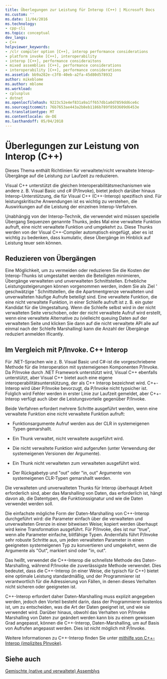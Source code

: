 ```yaml
---
title: Überlegungen zur Leistung für Interop (C++) | Microsoft Docs
ms.custom: ''
ms.date: 11/04/2016
ms.technology:
- cpp-cli
ms.topic: conceptual
dev_langs:
- C++
helpviewer_keywords:
- /clr compiler option [C++], interop performance considerations
- platform invoke [C++], interoperability
- interop [C++], performance consideraitons
- mixed assemblies [C++], performance considerations
- interoperability [C++], performance considerations
ms.assetid: bb9a282e-c3f8-40eb-a2fa-45d80d578932
author: mikeblome
ms.author: mblome
ms.workload:
- cplusplus
- dotnet
ms.openlocfilehash: 9223c52e4ef831a9a1ff657db1a0d7859dd6ce6c
ms.sourcegitcommit: 76b7653ae443a2b8eb1186b789f8503609d6453e
ms.translationtype: MT
ms.contentlocale: de-DE
ms.lasthandoff: 05/04/2018
---
```

# <a name="performance-considerations-for-interop-c"></a>Überlegungen zur Leistung von Interop (C++)
Dieses Thema enthält Richtlinien für verwaltete/nicht verwaltete Interop-Übergänge auf die Leistung zur Laufzeit zu reduzieren.  
  
 Visual C++ unterstützt die gleichen Interoperabilitätsmechanismen wie andere z. B. Visual Basic und c# (P/Invoke), bietet jedoch darüber hinaus Interop-Unterstützung, die für Visual C++ (C++-Interop) spezifisch sind. Für leistungskritische Anwendungen ist es wichtig zu verstehen, die Auswirkungen auf die Leistung der einzelnen Interop-Verfahren.  
  
 Unabhängig von der Interop-Technik, die verwendet wird müssen spezielle Übergang Sequenzen genannte Thunks, jedes Mal eine verwaltete Funktion aufruft, eine nicht verwaltete Funktion und umgekehrt zu. Diese Thunks werden von der Visual C++-Compiler automatisch eingefügt, aber es ist wichtig zu bedenken, dass kumulativ, diese Übergänge im Hinblick auf Leistung teuer sein können.  
  
## <a name="reducing-transitions"></a>Reduzieren von Übergängen  
 Eine Möglichkeit, um zu vermeiden oder reduzieren Sie die Kosten der Interop-Thunks ist umgestaltet werden die Beteiligten minimieren, Übergänge verwalteten und unverwalteten Schnittstellen. Erhebliche Leistungssteigerungen können vorgenommen werden, indem Sie als Ziel ' geschwätzige ' Schnittstellen, die die Apartmentgrenze verwalteten und unverwalteten häufige Aufrufe beteiligt sind. Eine verwaltete Funktion, die eine nicht verwaltete Funktion, in einer Schleife aufruft ist z. B. ein guter Kandidat für die Umgestaltung. Wenn die Schleife selbst wird in der nicht verwalteten Seite verschoben, oder der nicht verwaltete Aufruf wird erstellt, wenn eine verwaltete Alternative zu (vielleicht queuing Daten auf der verwalteten Seite und klicken Sie dann auf die nicht verwaltete API alle auf einmal nach der Schleife Marshalling) kann die Anzahl der Übergänge reduziert anmelden Ificantly.  
  
## <a name="pinvoke-vs-c-interop"></a>Im Vergleich mit P/Invoke. C++ Interop  
 Für .NET-Sprachen wie z. B. Visual Basic und C#-ist die vorgeschriebene Methode für die Interoperation mit systemeigenen Komponenten P/Invoke. Da P/Invoke durch .NET Framework unterstützt wird, Visual C++ ebenfalls unterstützt, aber Visual C++ bietet auch eine eigene interoperabilitätsunterstützung, der als C++ Interop bezeichnet wird. C++-Interop wird über P/Invoke bevorzugt, da P/Invoke nicht typsicher ist. Folglich wird Fehler werden in erster Linie zur Laufzeit gemeldet, aber C++-Interop verfügt auch über die Leistungsvorteile gegenüber P/Invoke.  
  
 Beide Verfahren erfordert mehrere Schritte ausgeführt werden, wenn eine verwaltete Funktion eine nicht verwaltete Funktion aufruft:  
  
-   Funktionsargumente Aufruf werden aus der CLR in systemeigenen Typen gemarshallt.  
  
-   Ein Thunk verwaltet, nicht verwaltete ausgeführt wird.  
  
-   Die nicht verwaltete Funktion wird aufgerufen (unter Verwendung der systemeigenen Versionen der Argumente).  
  
-   Ein Thunk nicht verwalteten zum verwalteten ausgeführt wird.  
  
-   Der Rückgabetyp und "out" oder "in, out" Argumente von systemeigenen CLR-Typen gemarshallt werden.  
  
 Die verwalteten und unverwalteten Thunks für Interop überhaupt Arbeit erforderlich sind, aber das Marshalling von Daten, das erforderlich ist, hängt davon ab, die Datentypen, die Funktionssignatur und wie die Daten verwendet werden soll.  
  
 Die einfachste mögliche Form der Daten-Marshalling von C++-Interop durchgeführt wird: die Parameter einfach über die verwalteten und unverwalteten Grenze in einer bitweisen Weise; kopiert werden überhaupt wird keine Transformation ausgeführt. Für P/Invoke, dies ist nur "true", wenn alle Parameter einfache, blitfähige Typen. Andernfalls führt P/Invoke sehr robuste Schritte aus, um jeden verwalteten Parameter in einen geeigneten systemeigenen Typ zu konvertieren und umgekehrt, wenn die Argumente als "Out", markiert sind oder "in, out".  
  
 Das heißt, verwendet die C++-Interop die schnellste Methode des Daten-Marshalling, während P/Invoke die zuverlässigste Methode verwendet. Dies bedeutet, dass die C++-Interop (in einer Weise, die typisch für C++) bietet eine optimale Leistung standardmäßig, und der Programmierer ist verantwortlich für die Adressierung von Fällen, in denen dieses Verhalten nicht sicheren oder geeigneten ist.  
  
 C++-Interop erfordert daher Daten-Marshalling muss explizit angegeben werden, jedoch den Vorteil besteht darin, dass der Programmierer kostenlos ist, um zu entscheiden, was die Art der Daten geeignet ist, und wie sie verwendet wird. Darüber hinaus, obwohl das Verhalten von P/Invoke Marshalling von Daten zur geändert werden kann bis zu einem gewissen Grad angepasst, können die C++-Interop, Daten-Marshalling, um auf Basis von Aufrufen angepasst werden. Dies ist nicht möglich mit P/Invoke.  
  
 Weitere Informationen zu C++-Interop finden Sie unter [mithilfe von C++-Interop (implizites PInvoke)](../dotnet/using-cpp-interop-implicit-pinvoke.md).  
  
## <a name="see-also"></a>Siehe auch  
 [Gemischte (native und verwaltete) Assemblys](../dotnet/mixed-native-and-managed-assemblies.md)